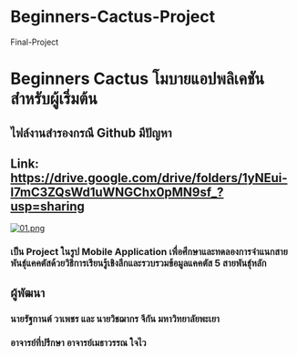 # Beginners-Cactus-Project
Final-Project

# Beginners Cactus โมบายแอปพลิเคชันสำหรับผู้เริ่มต้น
## ไฟล์งานสำรองกรณี Github มีปัญหา 
## Link: https://drive.google.com/drive/folders/1yNEui-l7mC3ZQsWd1uWNGChx0pMN9sf_?usp=sharing

[![01.png](https://i.postimg.cc/4yPP2CD6/01.png)](https://postimg.cc/XBZ9XP7q)

### เป็น Project ในรูป Mobile Application เพื่อศึกษาและทดลองการจำแนกสายพันธุ์แคคตัสด้วยวิธีการเรียนรู้เชิงลึกและรวบรวมข้อมูลแคคตัส 5 สายพันธุ์หลัก 


## ผู้พัฒนา
### นายรัฐกานต์ วาเพชร และ นายวิชฌากร จีกัน มหาวิทยาลัยพะเยา
### อาจารย์ที่ปรึกษา อาจารย์เมธาวรรณ ใจไว
